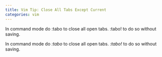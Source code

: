 ```yaml
---
title: Vim Tip: Close All Tabs Except Current
categories: vim
---
```


In command mode do :tabo to close all open tabs. :tabo! to do so without saving.

In command mode do *:tabo* to close all open tabs. *:tabo!* to do so without saving.